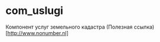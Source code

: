 com_uslugi
==========

Компонент услуг земельного кадастра
(Полезная ссылка)[http://www.nonumber.nl]